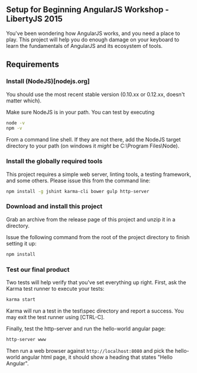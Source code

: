 ## Setup for Beginning AngularJS Workshop - LibertyJS 2015

You've been wondering how AngularJS works, and you need a place to play. This project will help you do enough damage on your keyboard to learn the fundamentals of AngularJS and its ecosystem of tools.

## Requirements

### Install (NodeJS)[nodejs.org]

You should use the most recent stable version (0.10.xx or 0.12.xx, doesn't matter which).

Make sure NodeJS is in your path. You can test by executing 

```bash
node -v
npm -v
```

From a command line shell. If they are not there, add the NodeJS target directory to your path (on windows it _might_ be C:\Program Files\Node).

### Install the globally required tools

This project requires a simple web server, linting tools, a testing framework, and some others.  Please issue this from the command line:

```bash
npm install -g jshint karma-cli bower gulp http-server
```

### Download and install this project

Grab an archive from the release page of this project and unzip it in a directory.

Issue the following command from the root of the project directory to finish setting it up:

```bash
npm install
```

### Test our final product

Two tests will help verify that you've set everything up right.  First, ask the Karma test runner to execute your tests:

```bash
karma start
```

Karma will run a test in the test\spec directory and report a success. You may exit the test runner using [CTRL-C].

Finally, test the http-server and run the hello-world angular page:

```bash
http-server www
```

Then run a web browser against `http://localhost:8080` and pick the hello-world angular html page, it should show a heading that states "Hello Angular".

